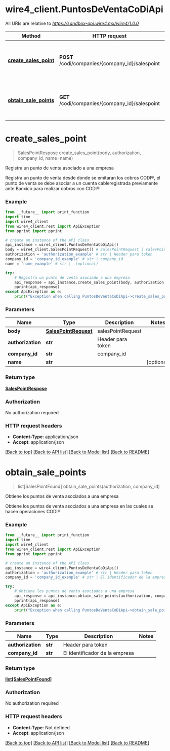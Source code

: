 # wire4_client.PuntosDeVentaCoDiApi

All URIs are relative to *https://sandbox-api.wire4.mx/wire4/1.0.0*

Method | HTTP request | Description
------------- | ------------- | -------------
[**create_sales_point**](PuntosDeVentaCoDiApi.md#create_sales_point) | **POST** /codi/companies/{company_id}/salespoint | Registra un punto de venta asociado a una empresa
[**obtain_sale_points**](PuntosDeVentaCoDiApi.md#obtain_sale_points) | **GET** /codi/companies/{company_id}/salespoint | Obtiene los puntos de venta asociados a una empresa

# **create_sales_point**
> SalesPointRespose create_sales_point(body, authorization, company_id, name=name)

Registra un punto de venta asociado a una empresa

Registra un punto de venta desde donde se emitaran los cobros CODI®, el punto de venta se debe asociar a un cuenta cableregistrada previamente ante Banxico para realizar cobros con CODI®

### Example
```python
from __future__ import print_function
import time
import wire4_client
from wire4_client.rest import ApiException
from pprint import pprint

# create an instance of the API class
api_instance = wire4_client.PuntosDeVentaCoDiApi()
body = wire4_client.SalesPointRequest() # SalesPointRequest | salesPointRequest
authorization = 'authorization_example' # str | Header para token
company_id = 'company_id_example' # str | company_id
name = 'name_example' # str |  (optional)

try:
    # Registra un punto de venta asociado a una empresa
    api_response = api_instance.create_sales_point(body, authorization, company_id, name=name)
    pprint(api_response)
except ApiException as e:
    print("Exception when calling PuntosDeVentaCoDiApi->create_sales_point: %s\n" % e)
```

### Parameters

Name | Type | Description  | Notes
------------- | ------------- | ------------- | -------------
 **body** | [**SalesPointRequest**](SalesPointRequest.md)| salesPointRequest | 
 **authorization** | **str**| Header para token | 
 **company_id** | **str**| company_id | 
 **name** | **str**|  | [optional] 

### Return type

[**SalesPointRespose**](SalesPointRespose.md)

### Authorization

No authorization required

### HTTP request headers

 - **Content-Type**: application/json
 - **Accept**: application/json

[[Back to top]](#) [[Back to API list]](../README.md#documentation-for-api-endpoints) [[Back to Model list]](../README.md#documentation-for-models) [[Back to README]](../README.md)

# **obtain_sale_points**
> list[SalesPointFound] obtain_sale_points(authorization, company_id)

Obtiene los puntos de venta asociados a una empresa

Obtiene los puntos de venta asociados a una empresa en las cuales se hacen operaciones CODI®

### Example
```python
from __future__ import print_function
import time
import wire4_client
from wire4_client.rest import ApiException
from pprint import pprint

# create an instance of the API class
api_instance = wire4_client.PuntosDeVentaCoDiApi()
authorization = 'authorization_example' # str | Header para token
company_id = 'company_id_example' # str | El identificador de la empresa

try:
    # Obtiene los puntos de venta asociados a una empresa
    api_response = api_instance.obtain_sale_points(authorization, company_id)
    pprint(api_response)
except ApiException as e:
    print("Exception when calling PuntosDeVentaCoDiApi->obtain_sale_points: %s\n" % e)
```

### Parameters

Name | Type | Description  | Notes
------------- | ------------- | ------------- | -------------
 **authorization** | **str**| Header para token | 
 **company_id** | **str**| El identificador de la empresa | 

### Return type

[**list[SalesPointFound]**](SalesPointFound.md)

### Authorization

No authorization required

### HTTP request headers

 - **Content-Type**: Not defined
 - **Accept**: application/json

[[Back to top]](#) [[Back to API list]](../README.md#documentation-for-api-endpoints) [[Back to Model list]](../README.md#documentation-for-models) [[Back to README]](../README.md)

